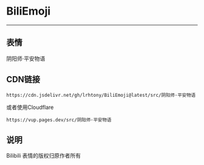 # BiliEmoji
---
## 表情
阴阳师·平安物语
## CDN链接
```
https://cdn.jsdelivr.net/gh/lrhtony/BiliEmoji@latest/src/阴阳师·平安物语
```
或者使用Cloudflare
```
https://vup.pages.dev/src/阴阳师·平安物语
```
## 说明
Bilibili 表情的版权归原作者所有

